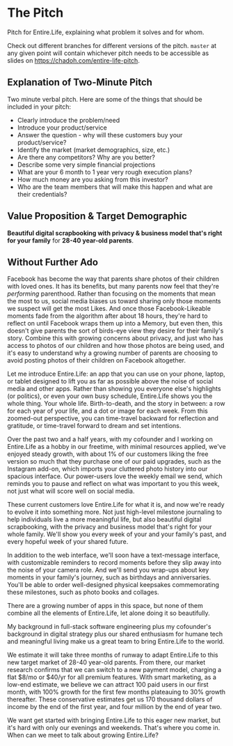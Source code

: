 The Pitch
=========

Pitch for Entire.Life, explaining what problem it solves and for whom.

Check out different branches for different versions of the pitch. `master` at
any given point will contain whichever pitch needs to be accessible as slides
on https://chadoh.com/entire-life-pitch.


Explanation of Two-Minute Pitch
-------------------------------

Two minute verbal pitch. Here are some of the things that should be included in your pitch:

- Clearly introduce the problem/need
- Introduce your product/service
- Answer the question - why will these customers buy your product/service?
- Identify the market (market demographics, size, etc.)
- Are there any competitors?  Why are you better?
- Describe some very simple financial projections
- What are your 6 month to 1 year very rough execution plans?
- How much money are you asking from this investor?
- Who are the team members that will make this happen and what are their credentials?


Value Proposition & Target Demographic
--------------------------------------

**Beautiful digital scrapbooking with privacy & business model that's right for your family** for **28-40 year-old parents**.


Without Further Ado
-------------------

Facebook has become the way that parents share photos of their children with loved ones. It has its benefits, but many parents now feel that they're _performing_ parenthood. Rather than focusing on the moments that mean the most to us, social media biases us toward sharing only those moments we suspect will get the most Likes. And once those Facebook-Likeable moments fade from the algorithm after about 18 hours, they're hard to reflect on until Facebook wraps them up into a Memory, but even then, this doesn't give parents the sort of birds-eye view they desire for their family's story. Combine this with growing concerns about privacy, and just who has access to photos of our children and how those photos are being used, and it's easy to understand why a growing number of parents are choosing to avoid posting photos of their children on Facebook altogether.

Let me introduce Entire.Life: an app that you can use on your phone, laptop, or tablet designed to lift you as far as possible above the noise of social media and other apps. Rather than showing you everyone else's highlights (or politics), or even your own busy schedule, Entire.Life shows you the whole thing. Your whole life. Birth-to-death, and the story in between: a row for each year of your life, and a dot or image for each week. From this zoomed-out perspective, you can time-travel backward for reflection and gratitude, or time-travel forward to dream and set intentions.

Over the past two and a half years, with my cofounder and I working on Entire.Life as a hobby in our freetime, with minimal resources applied, we've enjoyed steady growth, with about 1% of our customers liking the free version so much that they purchase one of our paid upgrades, such as the Instagram add-on, which imports your cluttered photo history into our spacious interface. Our power-users love the weekly email we send, which reminds you to pause and reflect on what was important to you this week, not just what will score well on social media.

These current customers love Entire.Life for what it is, and now we're ready to evolve it into something more. Not just high-level milestone journaling to help individuals live a more meaningful life, but also beautiful digital scrapbooking, with the privacy and business model that's right for your whole family. We'll show you every week of your and your family's past, and every hopeful week of your shared future.

In addition to the web interface, we'll soon have a text-message interface, with customizable reminders to record moments before they slip away into the noise of your camera role. And we'll send you wrap-ups about key moments in your family's journey, such as birthdays and anniversaries. You'll be able to order well-designed physical keepsakes commemorating these milestones, such as photo books and collages.

There are a growing number of apps in this space, but none of them combine all the elements of Entire.Life, let alone doing it so beautifully.

My background in full-stack software engineering plus my cofounder's background in digital strategy plus our shared enthusiasm for humane tech and meaningful living make us a great team to bring Entire.Life to the world.

We estimate it will take three months of runway to adapt Entire.Life to this new target market of 28-40 year-old parents. From there, our market research confirms that we can switch to a new payment model, charging a flat $8/mo or $40/yr for all premium features. With smart marketing, as a low-end estimate, we believe we can attract 100 paid users in our first month, with 100% growth for the first few months plateauing to 30% growth thereafter. These conservative estimates get us 170 thousand dollars of income by the end of the first year, and four million by the end of year two.

We want get started with bringing Entire.Life to this eager new market, but it's hard with only our evenings and weekends. That's where you come in. When can we meet to talk about growing Entire.Life?
